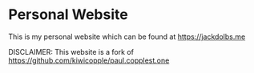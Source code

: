 # Personal Website

This is my personal website which can be found at https://jackdolbs.me

DISCLAIMER: This website is a fork of https://github.com/kiwicopple/paul.copplest.one
